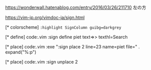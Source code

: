 https://wonderwall.hatenablog.com/entry/2016/03/26/211710
左の方

https://vim-jp.org/vimdoc-ja/sign.html

[* colorscheme]
`:highlight SignColumn guibg=darkgrey`

[* define]
code:.vim
	:sign define piet text=>> texthl=Search
	

[* place]
code:.vim
 :exe ":sign place 2 line=23 name=piet file=" . expand("%:p")

[* place]
code:.vim
	:sign unplace 2
